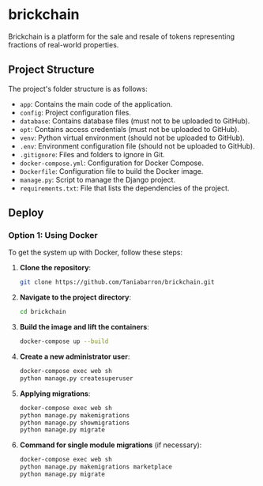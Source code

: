 # brickchain
Brickchain is a platform for the sale and resale of tokens representing fractions of real-world properties.

## Project Structure

The project's folder structure is as follows:

- `app`: Contains the main code of the application.
- `config`: Project configuration files.
- `database`: Contains database files (must not to be uploaded to GitHub).
- `opt`: Contains access credentials (must not be uploaded to GitHub).
- `venv`: Python virtual environment (should not be uploaded to GitHub).
- `.env`: Environment configuration file (should not be uploaded to GitHub).
- `.gitignore`: Files and folders to ignore in Git.
- `docker-compose.yml`: Configuration for Docker Compose.
- `Dockerfile`: Configuration file to build the Docker image.
- `manage.py`: Script to manage the Django project.
- `requirements.txt`: File that lists the dependencies of the project.

## Deploy

### Option 1: Using Docker

To get the system up with Docker, follow these steps:

1. **Clone the repository**:

    ```bash
    git clone https://github.com/Taniabarron/brickchain.git
    ```

2. **Navigate to the project directory**:

    ```bash
    cd brickchain
    ```

3. **Build the image and lift the containers**:

    ```bash
    docker-compose up --build
    ```

4. **Create a new administrator user**:

    ```bash
    docker-compose exec web sh
    python manage.py createsuperuser
    ```

5. **Applying migrations**:

    ```bash
    docker-compose exec web sh
    python manage.py makemigrations
    python manage.py showmigrations
    python manage.py migrate
    ```

6. **Command for single module migrations** (if necessary):

    ```bash
    docker-compose exec web sh
    python manage.py makemigrations marketplace
    python manage.py migrate
    ```